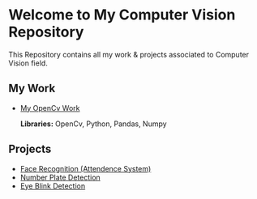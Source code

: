 # Welcome to My Computer Vision Repository

This Repository contains all my work & projects associated to Computer Vision field.

## My Work 
 - [My OpenCv Work](https://github.com/Muhammad-Usama-07/ComputerVision/tree/master/OpenCvWork)

    **Libraries:** OpenCv, Python, Pandas, Numpy

## Projects
 - [Face Recognition (Attendence System)](https://github.com/Muhammad-Usama-07/ComputerVision/tree/master/FaceRecognition(attendence))
 - [Number Plate Detection](https://github.com/Muhammad-Usama-07/ComputerVision/tree/master/NumberPlateDetection)
 - [Eye Blink Detection](https://github.com/Muhammad-Usama-07/ComputerVision/tree/master/EyeBlinkDetection)



 

